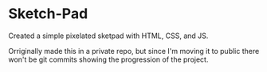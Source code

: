 # Sketch-Pad

Created a simple pixelated sketpad with HTML, CSS, and JS. 

Orriginally made this in a private repo, but since I'm moving it to public there won't be git commits showing the progression of the project. 
